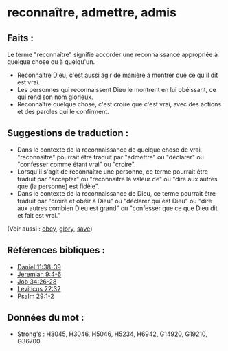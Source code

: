 # reconnaître, admettre, admis

## Faits :

Le terme "reconnaître" signifie accorder une reconnaissance appropriée à quelque chose ou à quelqu'un.

* Reconnaître Dieu, c'est aussi agir de manière à montrer que ce qu'il dit est vrai.
* Les personnes qui reconnaissent Dieu le montrent en lui obéissant, ce qui rend son nom glorieux.
* Reconnaître quelque chose, c'est croire que c'est vrai, avec des actions et des paroles qui le confirment.

## Suggestions de traduction :

* Dans le contexte de la reconnaissance de quelque chose de vrai, "reconnaître" pourrait être traduit par "admettre" ou "déclarer" ou "confesser comme étant vrai" ou "croire".
* Lorsqu'il s'agit de reconnaître une personne, ce terme pourrait être traduit par "accepter" ou "reconnaître la valeur de" ou "dire aux autres que (la personne) est fidèle".
* Dans le contexte de la reconnaissance de Dieu, ce terme pourrait être traduit par "croire et obéir à Dieu" ou "déclarer qui est Dieu" ou "dire aux autres combien Dieu est grand" ou "confesser que ce que Dieu dit et fait est vrai."

(Voir aussi : [obey](../other/obey.md), [glory](../kt/glory.md), [save](../kt/save.md))

## Références bibliques :

* [Daniel 11:38-39](rc://en/tn/help/dan/11/38)
* [Jeremiah 9:4-6](rc://en/tn/help/jer/09/04)
* [Job 34:26-28](rc://en/tn/help/job/34/26)
* [Leviticus 22:32](rc://en/tn/help/lev/22/32)
* [Psalm 29:1-2](rc://en/tn/help/psa/029/001)

## Données du mot :

* Strong's : H3045, H3046, H5046, H5234, H6942, G14920, G19210, G36700
